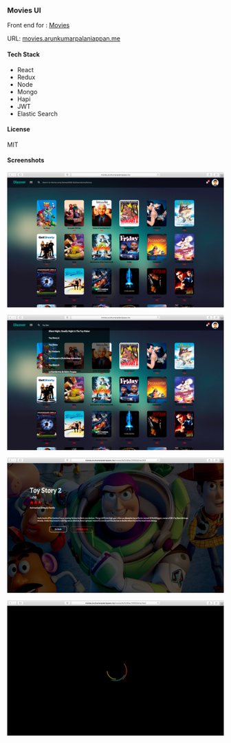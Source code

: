 ### Movies UI

Front end for : [Movies](https://github.com/arunkumarpalaniappan/mdb-server)

URL: [movies.arunkumarpalaniappan.me](http://movies.arunkumarpalaniappan.me)

#### Tech Stack

- React
- Redux
- Node
- Mongo
- Hapi
- JWT
- Elastic Search

#### License

MIT

#### Screenshots

![Movies](/screenshots/index.png?raw=true "Home Page")

![Movies](/screenshots/search.png?raw=true "Search using Elastic Search")

![Movies](/screenshots/movie.png?raw=true "Movie home")

![Movies](/screenshots/loading.png?raw=true "Loading Icon")


